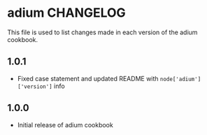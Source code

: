 adium CHANGELOG
===============

This file is used to list changes made in each version of the adium cookbook.

1.0.1
-----
- Fixed case statement and updated README with `node['adium']['version']` info

1.0.0
-----
- Initial release of adium cookbook
